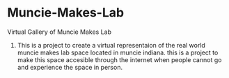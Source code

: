 # Muncie-Makes-Lab

Virtual Gallery of Muncie Makes Lab
1. This is a project to create a virtual representaion of the real world muncie makes lab space located in muncie indiana. this is a project to make this space accesible through the internet when people cannot go and experience the space in person.
